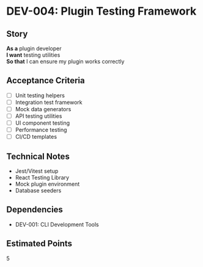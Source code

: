 # DEV-004: Plugin Testing Framework

## Story
**As a** plugin developer  
**I want** testing utilities  
**So that** I can ensure my plugin works correctly

## Acceptance Criteria
- [ ] Unit testing helpers
- [ ] Integration test framework
- [ ] Mock data generators
- [ ] API testing utilities
- [ ] UI component testing
- [ ] Performance testing
- [ ] CI/CD templates

## Technical Notes
- Jest/Vitest setup
- React Testing Library
- Mock plugin environment
- Database seeders

## Dependencies
- DEV-001: CLI Development Tools

## Estimated Points
5